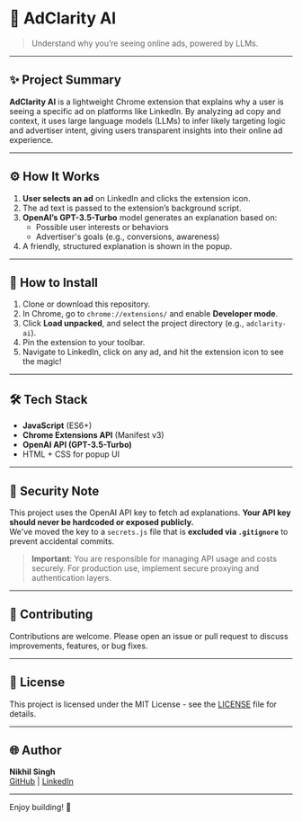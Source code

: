 # 🧠 AdClarity AI

> Understand why you’re seeing online ads, powered by LLMs.

---

## ✨ Project Summary

**AdClarity AI** is a lightweight Chrome extension that explains why a user is seeing a specific ad on platforms like LinkedIn. By analyzing ad copy and context, it uses large language models (LLMs) to infer likely targeting logic and advertiser intent, giving users transparent insights into their online ad experience.

---

## ⚙️ How It Works

1. **User selects an ad** on LinkedIn and clicks the extension icon.
2. The ad text is passed to the extension’s background script.
3. **OpenAI’s GPT-3.5-Turbo** model generates an explanation based on:
   - Possible user interests or behaviors
   - Advertiser's goals (e.g., conversions, awareness)
4. A friendly, structured explanation is shown in the popup.

---

## 🧩 How to Install

1. Clone or download this repository.
2. In Chrome, go to `chrome://extensions/` and enable **Developer mode**.
3. Click **Load unpacked**, and select the project directory (e.g., `adclarity-ai`).
4. Pin the extension to your toolbar.
5. Navigate to LinkedIn, click on any ad, and hit the extension icon to see the magic!

---

## 🛠️ Tech Stack

- **JavaScript** (ES6+)
- **Chrome Extensions API** (Manifest v3)
- **OpenAI API (GPT-3.5-Turbo)**
- HTML + CSS for popup UI


---

## 🔐 Security Note

This project uses the OpenAI API key to fetch ad explanations. **Your API key should never be hardcoded or exposed publicly.**  
We've moved the key to a `secrets.js` file that is **excluded via `.gitignore`** to prevent accidental commits.

> **Important**: You are responsible for managing API usage and costs securely. For production use, implement secure proxying and authentication layers.

---

## 🤝 **Contributing**

Contributions are welcome. Please open an issue or pull request to discuss improvements, features, or bug fixes.

---

## 📄 **License**

This project is licensed under the MIT License - see the [LICENSE](LICENSE) file for details.

---

## 🌐 **Author**

**Nikhil Singh**  
[GitHub](https://github.com/nik21hil) | [LinkedIn](https://www.linkedin.com/in/nkhlsngh/)

---

Enjoy building! 🎯








